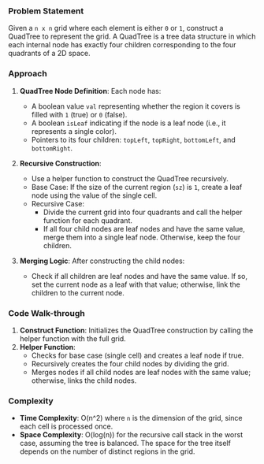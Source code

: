 ### Problem Statement
Given a `n x n` grid where each element is either `0` or `1`, construct a QuadTree to represent the grid. A QuadTree is a tree data structure in which each internal node has exactly four children corresponding to the four quadrants of a 2D space.

### Approach
1. **QuadTree Node Definition**: Each node has:
   - A boolean value `val` representing whether the region it covers is filled with `1` (true) or `0` (false).
   - A boolean `isLeaf` indicating if the node is a leaf node (i.e., it represents a single color).
   - Pointers to its four children: `topLeft`, `topRight`, `bottomLeft`, and `bottomRight`.

2. **Recursive Construction**:
   - Use a helper function to construct the QuadTree recursively.
   - Base Case: If the size of the current region (`sz`) is `1`, create a leaf node using the value of the single cell.
   - Recursive Case:
     - Divide the current grid into four quadrants and call the helper function for each quadrant.
     - If all four child nodes are leaf nodes and have the same value, merge them into a single leaf node. Otherwise, keep the four children.

3. **Merging Logic**: After constructing the child nodes:
   - Check if all children are leaf nodes and have the same value. If so, set the current node as a leaf with that value; otherwise, link the children to the current node.

### Code Walk-through
1. **Construct Function**: Initializes the QuadTree construction by calling the helper function with the full grid.
2. **Helper Function**:
   - Checks for base case (single cell) and creates a leaf node if true.
   - Recursively creates the four child nodes by dividing the grid.
   - Merges nodes if all child nodes are leaf nodes with the same value; otherwise, links the child nodes.

### Complexity
- **Time Complexity**: O(n^2) where `n` is the dimension of the grid, since each cell is processed once.
- **Space Complexity**: O(log(n)) for the recursive call stack in the worst case, assuming the tree is balanced. The space for the tree itself depends on the number of distinct regions in the grid.
